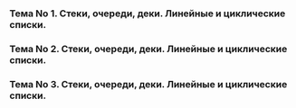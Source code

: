 ### Тема No 1. Стеки, очереди, деки. Линейные и циклические списки.
### Тема No 2. Стеки, очереди, деки. Линейные и циклические списки.
### Тема No 3. Стеки, очереди, деки. Линейные и циклические списки.
